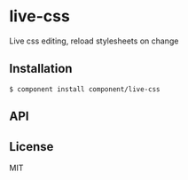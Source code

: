 
# live-css

  Live css editing, reload stylesheets on change

## Installation

    $ component install component/live-css

## API

   

## License

  MIT
